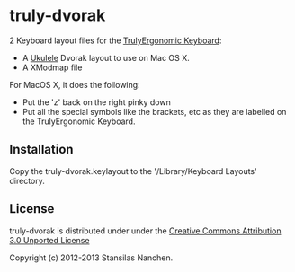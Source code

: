 truly-dvorak
============

2 Keyboard layout files for the
[TrulyErgonomic Keyboard][truly]:
* A [Ukulele][ukulele] Dvorak layout to use on Mac OS X.
* A XModmap file

For MacOS X, it does the following:
* Put the 'z' back on the right pinky down
* Put all the special symbols like the brackets, etc as they are labelled on the TrulyErgonomic
Keyboard.


Installation
------------

Copy the truly-dvorak.keylayout to the '/Library/Keyboard Layouts' directory.

License
-------

truly-dvorak is distributed under under the [Creative Commons Attribution 3.0 Unported License][common]

Copyright (c) 2012-2013 Stansilas Nanchen.

[ukulele]: http://scripts.sil.org/ukelele
[truly]: http://www.trulyergonomic.com
[common]: http://creativecommons.org/licenses/by/3.0

